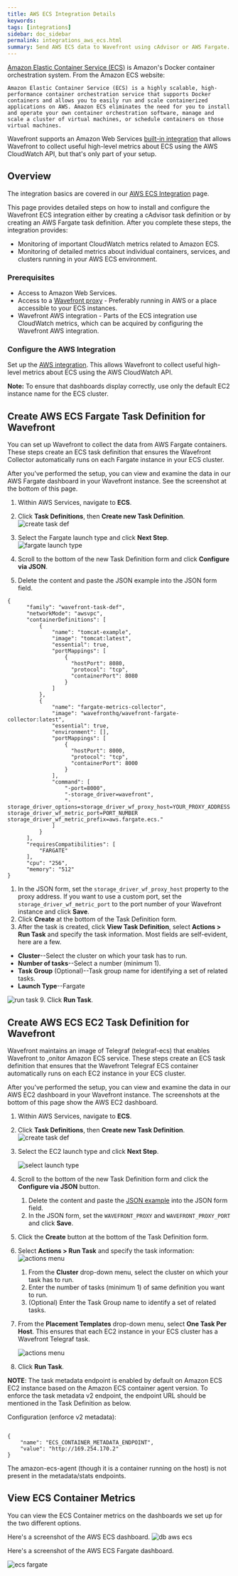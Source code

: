 ```yaml
---
title: AWS ECS Integration Details
keywords:
tags: [integrations]
sidebar: doc_sidebar
permalink: integrations_aws_ecs.html
summary: Send AWS ECS data to Wavefront using cAdvisor or AWS Fargate.
---
```

[Amazon Elastic Container Service (ECS)](https://aws.amazon.com/ecs/) is Amazon's Docker container orchestration system. From the Amazon ECS website:

```quote
Amazon Elastic Container Service (ECS) is a highly scalable, high-performance container orchestration service that supports Docker containers and allows you to easily run and scale containerized applications on AWS. Amazon ECS eliminates the need for you to install and operate your own container orchestration software, manage and scale a cluster of virtual machines, or schedule containers on those virtual machines.
```

Wavefront supports an Amazon Web Services [built-in integration](amazon_ecs.html) that allows Wavefront to collect useful high-level metrics about ECS using the AWS CloudWatch API, but that's only part of your setup.

## Overview

The integration basics are covered in our [AWS ECS Integration](amazon_ecs.html) page.

This page provides detailed steps on how to install and configure the Wavefront ECS integration either by creating a cAdvisor task definition or by creating an AWS Fargate task definition. After you complete these steps, the integration provides:

- Monitoring of important CloudWatch metrics related to Amazon ECS.
- Monitoring of detailed metrics about individual containers, services, and clusters running in your AWS ECS environment.

### Prerequisites

- Access to Amazon Web Services.
- Access to a [Wavefront proxy](proxies_installing.html) - Preferably running in AWS or a place accessible to your ECS instances.
- Wavefront AWS integration - Parts of the ECS integration use CloudWatch metrics, which can be acquired by configuring the Wavefront AWS integration.


### Configure the AWS Integration

Set up the [AWS integration](integrations_aws_metrics.html). This allows Wavefront to collect useful high-level metrics about ECS using the AWS CloudWatch API.

**Note:** To ensure that dashboards display correctly, use only the default EC2 instance name for the ECS cluster.

## Create AWS ECS Fargate Task Definition for Wavefront

You can set up Wavefront to collect the data from AWS Fargate containers. These steps create an ECS task definition that ensures the Wavefront Collector automatically runs on each Fargate instance in your ECS cluster.

After you've performed the setup, you can view and examine the data in our AWS Fargate dashboard in your Wavefront instance. See the screenshot at the bottom of this page.

1. Within AWS Services, navigate to **ECS**.
1. Click **Task Definitions**, then **Create new Task Definition**.
  ![create task def](images/create_new_task_definition.png)
1. Select the Fargate launch type and click **Next Step**.
![fargate launch type](images/aws_fargate.png)

1. Scroll to the bottom of the new Task Definition form and click **Configure via JSON**.
  1. Delete the content and paste the JSON example into the JSON form field.
  ```
  {
        "family": "wavefront-task-def",
        "networkMode": "awsvpc",
        "containerDefinitions": [
            {
                "name": "tomcat-example",
                "image": "tomcat:latest",
                "essential": true,
				"portMappings": [
					{
					  "hostPort": 8080,
					  "protocol": "tcp",
					  "containerPort": 8080
					}
				]
            },
			{
                "name": "fargate-metrics-collector",
                "image": "wavefronthq/wavefront-fargate-collector:latest",
                "essential": true,
                "environment": [],
				"portMappings": [
					{
					  "hostPort": 8000,
					  "protocol": "tcp",
					  "containerPort": 8000
					}
				],
				"command": [
					"-port=8000",
					"-storage_driver=wavefront",
					"-storage_driver_options=storage_driver_wf_proxy_host=YOUR_PROXY_ADDRESS storage_driver_wf_metric_port=PORT_NUMBER storage_driver_wf_metric_prefix=aws.fargate.ecs."
				]
			}
        ],
        "requiresCompatibilities": [
            "FARGATE"
        ],
        "cpu": "256",
        "memory": "512"
  }
   ```
1. In the JSON form, set the `storage_driver_wf_proxy_host` property to the proxy address. If you want to use a custom port, set the `storage_driver_wf_metric_port` to the port number of your Wavefront instance and click **Save**.
1. Click **Create** at the bottom of the Task Definition form.
2. After the task is created, click **View Task Definition**, select **Actions > Run Task** and specify the task information. Most fields are self-evident, here are a few.
  * **Cluster**--Select the cluster on which your task has to run.
  * **Number of tasks**--Select a number (minimum 1).
  * **Task Group** (Optional)--Task group name for identifying a set of related tasks.
  * **Launch Type**--Fargate

   ![run task](images/aws_fargate_run_task.png)
9. Click **Run Task**.


## Create AWS ECS EC2 Task Definition for Wavefront

Wavefront maintains an image of Telegraf (telegraf-ecs) that enables Wavefront to ,onitor Amazon ECS service. These steps create an ECS task definition that ensures that the Wavefront Telegraf ECS container automatically runs on each EC2 instance in your ECS cluster.

After you've performed the setup, you can view and examine the data in our AWS EC2 dashboard in your Wavefront instance. The screenshots at the bottom of this page show the AWS EC2 dashboard.

1. Within AWS Services, navigate to **ECS**.
1. Click **Task Definitions**, then **Create new Task Definition**.
  ![create task def](images/create_new_task_definition.png)
1. Select the EC2 launch type and click **Next Step**.

   ![select launch type](images/select_launch_type.png)
1. Scroll to the bottom of the new Task Definition form and click the **Configure via JSON** button.
   1. Delete the content and paste the [JSON example](https://github.com/wavefrontHQ/integrations/blob/master/aws-ecs/telegraf-example-task-definition.json) into the JSON form field.
   1. In the JSON form, set the `WAVEFRONT_PROXY` and `WAVEFRONT_PROXY_PORT` and click **Save**.
1. Click the **Create** button at the bottom of the Task Definition form.
1. Select **Actions > Run Task** and specify the task information:
   ![actions menu](images/actions_run_task.png)
   1. From the **Cluster** drop-down menu, select the cluster on which your task has to run.
   2. Enter the number of tasks (minimum 1) of same definition you want to run.
   3. (Optional) Enter the Task Group name to identify a set of related tasks.
1. From the **Placement Templates** drop-down menu, select **One Task Per Host**. This ensures that each EC2 instance in your ECS cluster has a Wavefront Telegraf task.

   ![actions menu](images/one_task_per_host.png)
1. Click **Run Task**.

**NOTE**: The task metadata endpoint is enabled by default on Amazon ECS EC2 instance based on the Amazon ECS container agent version. To enforce the task metadata v2 endpoint, the endpoint URL should be mentioned in the Task Definition as below.

Configuration (enforce v2 metadata):

```

{
    "name": "ECS_CONTAINER_METADATA_ENDPOINT",
    "value": "http://169.254.170.2"
}

```

The amazon-ecs-agent (though it is a container running on the host) is not present in the metadata/stats endpoints.

## View ECS Container Metrics

You can view the ECS Container metrics on the dashboards we set up for the two different options.

Here's a screenshot of the AWS ECS dashboard.
![db aws ecs](images/db_aws_ecs.png)

Here's a screenshot of the AWS ECS Fargate dashboard.

![ecs fargate](images/aws_ecs_fargate.png)

